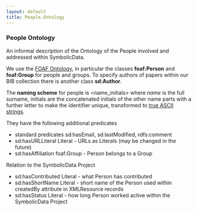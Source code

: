 ```yaml
---
layout: default
title: People.Ontology
---
```


### People Ontology

An informal description of the Ontology of the People involved and addressed within SymbolicData.

We use the [FOAF Ontology](http://www.foaf-project.org/), in particular the classes **foaf:Person** and **foaf:Group** for people and groups. To specify authors of papers within our BIB collection there is another class **sd:Author**.

The **naming scheme** for people is <name_initials> where *name* is the full surname, initials are the concatenated initials of the other name parts with a further letter to make the identifier unique, transformed to [true ASCII strings](Naming "wikilink").

They have the following additional predicates

-   standard predicates sd:hasEmail, sd:lastModified, rdfs:comment
-   sd:hasURLLiteral Literal - URLs as Literals (may be changed in the future)
-   sd:hasAffiliation foaf:Group - Person belongs to a Group

Relation to the SymbolicData Project

-   sd:hasContributed Literal - what Person has contributed
-   sd:hasShortName Literal - short name of the Person used within createdBy attribute in XMLResource records
-   sd:hasStatus Literal - how long Person worked active within the SymbolicData Project

